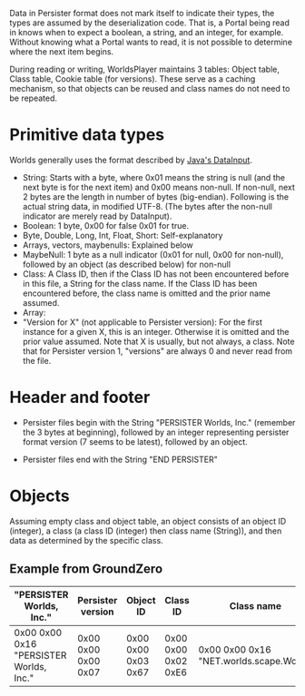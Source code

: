 Data in Persister format does not mark itself to indicate their types, the types are assumed by the deserialization code. That is, a Portal being read in knows when to expect a boolean, a string, and an integer, for example. Without knowing what a Portal wants to read, it is not possible to determine where the next item begins.

During reading or writing, WorldsPlayer maintains 3 tables: Object table, Class table, Cookie table (for versions). These serve as a caching mechanism, so that objects can be reused and class names do not need to be repeated.

# Primitive data types

Worlds generally uses the format described by [Java's DataInput](https://docs.oracle.com/javase/7/docs/api/java/io/DataInput.html).

* String: Starts with a byte, where 0x01 means the string is null (and the next byte is for the next item) and 0x00 means non-null. If non-null, next 2 bytes are the length in number of bytes (big-endian). Following is the actual string data, in modified UTF-8. (The bytes after the non-null indicator are merely read by DataInput).
* Boolean: 1 byte, 0x00 for false 0x01 for true.
* Byte, Double, Long, Int, Float, Short: Self-explanatory
* Arrays, vectors, maybenulls: Explained below 
* MaybeNull: 1 byte as a null indicator (0x01 for null, 0x00 for non-null), followed by an object (as described below) for non-null
* Class: A Class ID, then if the Class ID has not been encountered before in this file, a String for the class name. If the Class ID has been encountered before, the class name is omitted and the prior name assumed.
* Array: 
* "Version for X" (not applicable to Persister version): For the first instance for a given X, this is an integer. Otherwise it is omitted and the prior value assumed. Note that X is usually, but not always, a class. Note that for Persister version 1, "versions" are always 0 and never read from the file.

# Header and footer

* Persister files begin with the String "PERSISTER Worlds, Inc." (remember the 3 bytes at beginning), followed by an integer representing persister format version (7 seems to be latest), followed by an object.

* Persister files end with the String "END PERSISTER"

# Objects

Assuming empty class and object table, an object consists of an object ID (integer), a class (a class ID (integer) then class name (String)), and then data as determined by the specific class.

## Example from GroundZero

| "PERSISTER Worlds, Inc." | Persister version | Object ID | Class ID | Class name |
| ------------------------ | ----------------- | --------- | -------- | ---------- |
| 0x00 0x00 0x16 "PERSISTER Worlds, Inc." | 0x00 0x00 0x00 0x07 | 0x00 0x00 0x03 0x67 | 0x00 0x00 0x02 0xE6 | 0x00 0x00 0x16 "NET.worlds.scape.World" |